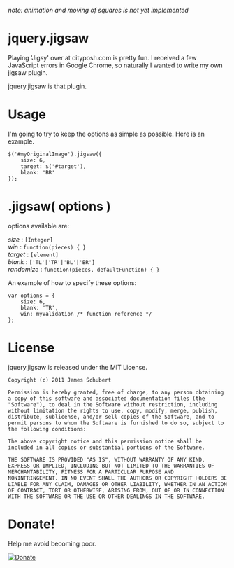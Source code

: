 _note: animation and moving of squares is not yet implemented_

# jquery.jigsaw

Playing 'Jigsy' over at cityposh.com is pretty fun.  I received a few JavaScript errors in Google Chrome, so naturally I wanted to write my own jigsaw plugin.

jquery.jigsaw is that plugin.

# Usage

I'm going to try to keep the options as simple as possible.  Here is an example.

	$('#myOriginalImage').jigsaw({
   		size: 6,
   		target: $('#target'), 
   		blank: 'BR'
	});

# .jigsaw( options )

options available are:

*size* : `[Integer]`  
*win* : `function(pieces) { }`  
*target* : `[element]`  
*blank* : `['TL'|'TR'|'BL'|'BR']`  
*randomize* : `function(pieces, defaultFunction) { }`  

An example of how to specify these options:

	var options = { 
        size: 6, 
        blank: 'TR', 
        win: myValidation /* function reference */ 
    };

# License

jquery.jigsaw is released under the MIT License.

	Copyright (c) 2011 James Schubert

	Permission is hereby granted, free of charge, to any person obtaining
	a copy of this software and associated documentation files (the
	"Software"), to deal in the Software without restriction, including
	without limitation the rights to use, copy, modify, merge, publish,
	distribute, sublicense, and/or sell copies of the Software, and to
	permit persons to whom the Software is furnished to do so, subject to
	the following conditions:

	The above copyright notice and this permission notice shall be
	included in all copies or substantial portions of the Software.

	THE SOFTWARE IS PROVIDED "AS IS", WITHOUT WARRANTY OF ANY KIND,
	EXPRESS OR IMPLIED, INCLUDING BUT NOT LIMITED TO THE WARRANTIES OF
	MERCHANTABILITY, FITNESS FOR A PARTICULAR PURPOSE AND
	NONINFRINGEMENT. IN NO EVENT SHALL THE AUTHORS OR COPYRIGHT HOLDERS BE
	LIABLE FOR ANY CLAIM, DAMAGES OR OTHER LIABILITY, WHETHER IN AN ACTION
	OF CONTRACT, TORT OR OTHERWISE, ARISING FROM, OUT OF OR IN CONNECTION
	WITH THE SOFTWARE OR THE USE OR OTHER DEALINGS IN THE SOFTWARE.
	
# Donate!

Help me avoid becoming poor.

[![Donate](http://pledgie.com/campaigns/15784.png)](http://pledgie.com/campaigns/15784)

